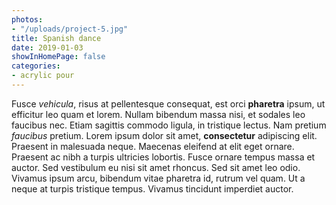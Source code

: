 ```yaml
---
photos:
- "/uploads/project-5.jpg"
title: Spanish dance
date: 2019-01-03
showInHomePage: false
categories:
- acrylic pour
---
```

Fusce *vehicula*, risus at pellentesque consequat, est orci **pharetra** ipsum, ut efficitur leo quam et lorem. Nullam bibendum massa nisi, et sodales leo faucibus nec. Etiam sagittis commodo ligula, in tristique lectus. Nam pretium *faucibus* pretium. Lorem ipsum dolor sit amet, **consectetur** adipiscing elit. Praesent in malesuada neque. Maecenas eleifend at elit eget ornare. Praesent ac nibh a turpis ultricies lobortis. Fusce ornare tempus massa et auctor. Sed vestibulum eu nisi sit amet rhoncus. Sed sit amet leo odio. Vivamus ipsum arcu, bibendum vitae pharetra id, rutrum vel quam. Ut a neque at turpis tristique tempus. Vivamus tincidunt imperdiet auctor.
